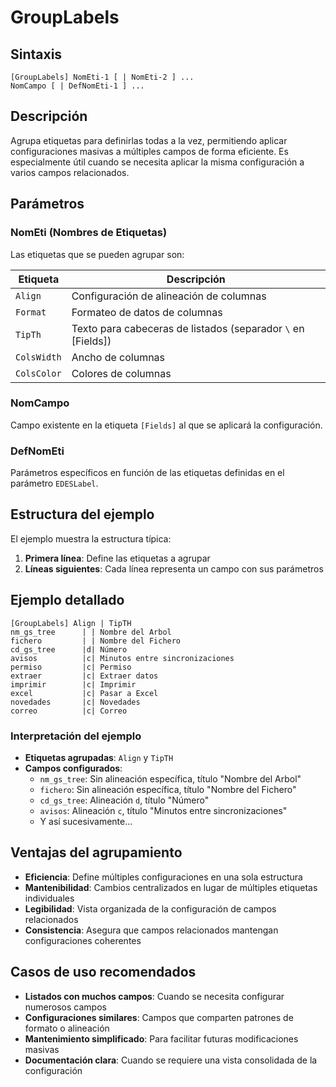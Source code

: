 # GroupLabels

## Sintaxis

```
[GroupLabels] NomEti-1 [ | NomEti-2 ] ...
NomCampo [ | DefNomEti-1 ] ...
```

## Descripción

Agrupa etiquetas para definirlas todas a la vez, permitiendo aplicar configuraciones masivas a múltiples campos de forma eficiente. Es especialmente útil cuando se necesita aplicar la misma configuración a varios campos relacionados.

## Parámetros

### NomEti (Nombres de Etiquetas)

Las etiquetas que se pueden agrupar son:

| Etiqueta | Descripción |
|----------|-------------|
| `Align` | Configuración de alineación de columnas |
| `Format` | Formateo de datos de columnas |
| `TipTh` | Texto para cabeceras de listados (separador `\` en [Fields]) |
| `ColsWidth` | Ancho de columnas |
| `ColsColor` | Colores de columnas |

### NomCampo
Campo existente en la etiqueta `[Fields]` al que se aplicará la configuración.

### DefNomEti
Parámetros específicos en función de las etiquetas definidas en el parámetro `EDESLabel`.

## Estructura del ejemplo

El ejemplo muestra la estructura típica:

1. **Primera línea**: Define las etiquetas a agrupar
2. **Líneas siguientes**: Cada línea representa un campo con sus parámetros

## Ejemplo detallado

```
[GroupLabels] Align | TipTH
nm_gs_tree      | | Nombre del Arbol
fichero         | | Nombre del Fichero  
cd_gs_tree      |d| Número
avisos          |c| Minutos entre sincronizaciones
permiso         |c| Permiso
extraer         |c| Extraer datos
imprimir        |c| Imprimir
excel           |c| Pasar a Excel
novedades       |c| Novedades
correo          |c| Correo
```

### Interpretación del ejemplo

- **Etiquetas agrupadas**: `Align` y `TipTH`
- **Campos configurados**:
  - `nm_gs_tree`: Sin alineación específica, título "Nombre del Arbol"
  - `fichero`: Sin alineación específica, título "Nombre del Fichero"
  - `cd_gs_tree`: Alineación `d`, título "Número"
  - `avisos`: Alineación `c`, título "Minutos entre sincronizaciones"
  - Y así sucesivamente...

## Ventajas del agrupamiento

- **Eficiencia**: Define múltiples configuraciones en una sola estructura
- **Mantenibilidad**: Cambios centralizados en lugar de múltiples etiquetas individuales
- **Legibilidad**: Vista organizada de la configuración de campos relacionados
- **Consistencia**: Asegura que campos relacionados mantengan configuraciones coherentes

## Casos de uso recomendados

- **Listados con muchos campos**: Cuando se necesita configurar numerosos campos
- **Configuraciones similares**: Campos que comparten patrones de formato o alineación
- **Mantenimiento simplificado**: Para facilitar futuras modificaciones masivas
- **Documentación clara**: Cuando se requiere una vista consolidada de la configuración